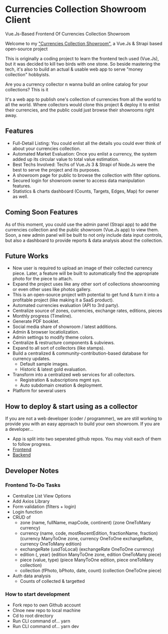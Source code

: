 # Currencies Collection Showroom Client

Vue.Js-Based Frontend Of Currencies Collection Showroom

Welcome to my ["Currencies Collection Showroom"](https://currencies-showroom.vercel.app/), a Vue.Js & Strapi based open-source project

This is originally a coding project to learn the frontend tech used (Vue.Js), but it was decided to kill two birds with one stone. So beside mastering the tech, it's also to build an actual & usable web app to serve "money collection" hobbyists.

Are you a currency collector n wanna build an online catalog for your collections? This is it

It's a web app to publish one's collection of currencies from all the world to all the world. Where collectors would clone this project & deploy it to enlist their currencies, and the public could just browse their showrooms right away.

## Features

- Full-Detail Listing: You could enlist all the details you could ever think of about your currencies collection.
- Automated Market Evaluation: Once you enlist a currency, the system added up its circular value to total value estimation.
- Best Techs Involved: Techs of Vue.Js 3 & Strapi of Node.Js were the best to serve the project and its purposes.
- A showroom page for public to browse the collection with filter options.
- Secured login for showroom owner to access data manipulation features.
- Statistics & charts dashboard (Counts, Targets, Edges, Map) for owner as well.

## Coming Soon Features

As of this moment, you could use the admin panel (Strapi app) to add the currencies collection and the public showroom (Vue.Js app) to view them. Soon, a new admin panel will be built to not only include data input controls, but also a dashboard to provide reports & data analysis about the collection.

## Future Works

- Now user is required to upload an image of their collected currency piece. Later, a feature will be built to automatically find the appropriate photo for the piece to attach.
- Expand the project uses like any other sort of collections showrooming or even other uses like photos gallery.
- This is an open-source project with potential to get fund & turn it into a profitable project (like making it a SaaS product).
- Automated currencies evaluation (API to 3rd party).
- Centralize source of zones, currencies, exchange rates, editions, pieces
- Monthly progress (Timeline).
- Generate PDF booklet.
- Social media share of showroom / latest additions.
- Admin & browser locatiolization.
- Admin settings to modify theme colors.
- Centralize & restructure components & subviews.
- Expand to all sort of collectors (like stamps).
- Build a centralized & community-contribution-based database for currency updates.
  - Default sample images.
  - Historic & latest gold evaluation.
- Transform into a centralized web services for all collectors.
  - Registration & subscriptions mgmt sys.
  - Auto subdomain creation & deployment.
- Platform for several users

## How to deploy & start using as a collector

If you are not a web developer (coder / programmer), we are still working to provide you with an easy approach to build your own showroom. If you are a developer...

- App is split into two seperated github repos. You may visit each of them to follow progress.
- [Frontend](https://github.com/makkahwi/ccs-client)
- [Backend](https://github.com/makkahwi/ccs-be)

## Developer Notes

### Frontend To-Do Tasks

- Centralize List View Options
- Add Axios Library
- Form validation (filters + login)
- Login function
- CRUD of
  - zone          (name, fullName, mapCode, continent)                    (zone OneToMany currency)
  - currency      (name, code, mostRecentEdition, fractionName, fraction) (currency ManyToOne zone, currency OneToOne exchangeRate, currency OneToMany edition)
  - exchangeRate  (usdToLocal)                                           (exchangeRate OneToOne currency)
  - edition       (, year)                                           (edition ManyToOne zone, edition OneToMany piece)
  - piece         (value, type)                                           (piece ManyToOne edition, piece oneToMany collection)
  - collection    (fPhoto, bPhoto, date, count)                           (collection OneToOne piece)
- Auth data analysis
  - Counts of collected & targetted

### How to start development

- Fork repo to own Github account
- Clnoe new repo to local machine
- Cd to root directory
- Run CLI command of...
    yarn
- Run CLI command of...
    yarn dev
